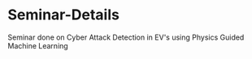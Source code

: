 # Seminar-Details
Seminar done on Cyber Attack Detection in EV's using Physics Guided Machine Learning
